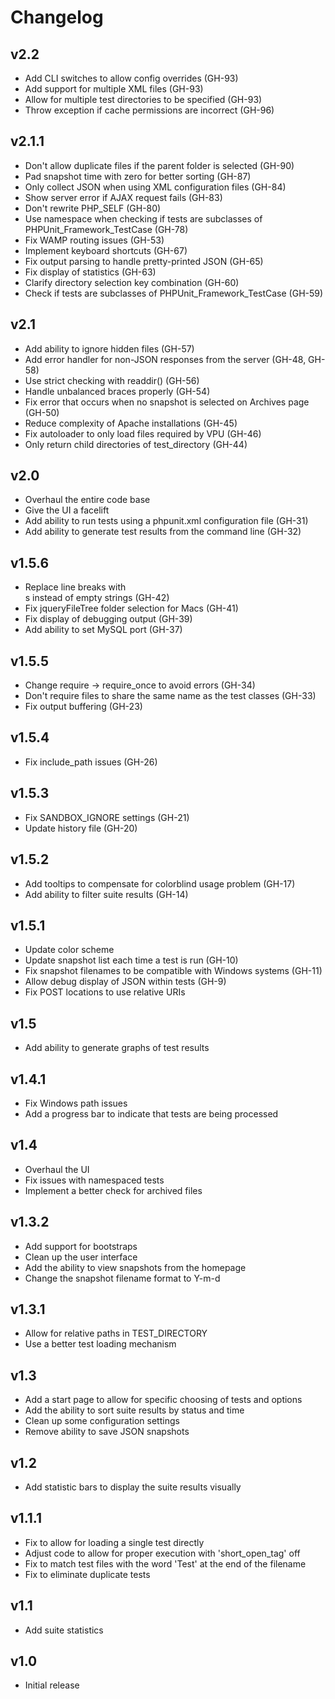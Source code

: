 # Changelog

## v2.2

* Add CLI switches to allow config overrides (GH-93)
* Add support for multiple XML files (GH-93)
* Allow for multiple test directories to be specified (GH-93)
* Throw exception if cache permissions are incorrect (GH-96)

## v2.1.1

* Don't allow duplicate files if the parent folder is selected (GH-90)
* Pad snapshot time with zero for better sorting (GH-87)
* Only collect JSON when using XML configuration files (GH-84)
* Show server error if AJAX request fails (GH-83)
* Don't rewrite PHP_SELF (GH-80)
* Use namespace when checking if tests are subclasses of PHPUnit_Framework_TestCase (GH-78)
* Fix WAMP routing issues (GH-53)
* Implement keyboard shortcuts (GH-67)
* Fix output parsing to handle pretty-printed JSON (GH-65)
* Fix display of statistics (GH-63)
* Clarify directory selection key combination (GH-60)
* Check if tests are subclasses of PHPUnit_Framework_TestCase (GH-59)

## v2.1

* Add ability to ignore hidden files (GH-57)
* Add error handler for non-JSON responses from the server (GH-48, GH-58)
* Use strict checking with readdir() (GH-56)
* Handle unbalanced braces properly (GH-54)
* Fix error that occurs when no snapshot is selected on Archives page (GH-50)
* Reduce complexity of Apache installations (GH-45)
* Fix autoloader to only load files required by VPU (GH-46)
* Only return child directories of test_directory (GH-44)

## v2.0

* Overhaul the entire code base
* Give the UI a facelift
* Add ability to run tests using a phpunit.xml configuration file (GH-31)
* Add ability to generate test results from the command line (GH-32)

## v1.5.6

* Replace line breaks with <br>s instead of empty strings (GH-42)
* Fix jqueryFileTree folder selection for Macs (GH-41)
* Fix display of debugging output (GH-39)
* Add ability to set MySQL port (GH-37)

## v1.5.5

* Change require -> require_once to avoid errors (GH-34)
* Don't require files to share the same name as the test classes (GH-33)
* Fix output buffering (GH-23)

## v1.5.4

* Fix include_path issues (GH-26)

## v1.5.3

* Fix SANDBOX_IGNORE settings (GH-21)
* Update history file (GH-20)

## v1.5.2

* Add tooltips to compensate for colorblind usage problem (GH-17)
* Add ability to filter suite results (GH-14)

## v1.5.1

* Update color scheme
* Update snapshot list each time a test is run (GH-10)
* Fix snapshot filenames to be compatible with Windows systems (GH-11)
* Allow debug display of JSON within tests (GH-9)
* Fix POST locations to use relative URIs

## v1.5

* Add ability to generate graphs of test results

## v1.4.1

* Fix Windows path issues
* Add a progress bar to indicate that tests are being processed

## v1.4

* Overhaul the UI
* Fix issues with namespaced tests
* Implement a better check for archived files


## v1.3.2

* Add support for bootstraps
* Clean up the user interface
* Add the ability to view snapshots from the homepage
* Change the snapshot filename format to Y-m-d

## v1.3.1

* Allow for relative paths in TEST_DIRECTORY
* Use a better test loading mechanism

## v1.3

* Add a start page to allow for specific choosing of tests and options
* Add the ability to sort suite results by status and time
* Clean up some configuration settings
* Remove ability to save JSON snapshots

## v1.2

* Add statistic bars to display the suite results visually

## v1.1.1

* Fix to allow for loading a single test directly
* Adjust code to allow for proper execution with 'short_open_tag' off
* Fix to match test files with the word 'Test' at the end of the filename
* Fix to eliminate duplicate tests

## v1.1

* Add suite statistics

## v1.0

* Initial release

